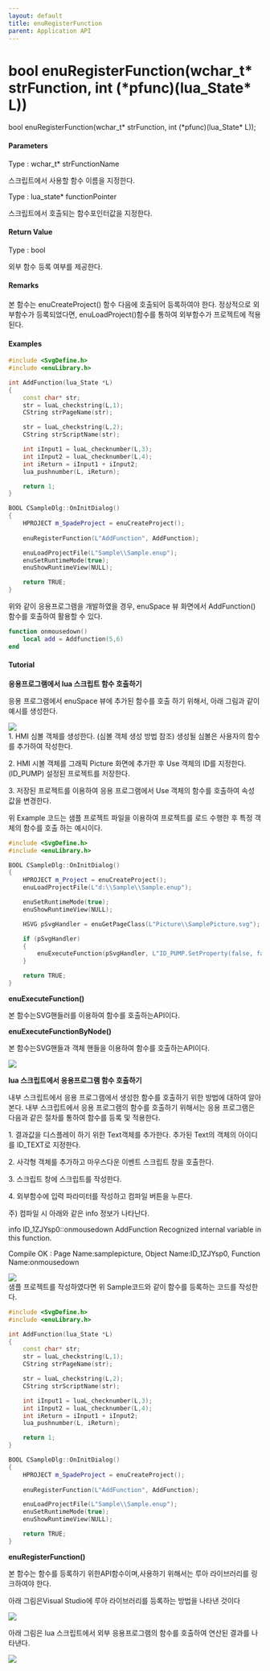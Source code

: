 ```yaml
---
layout: default
title: enuRegisterFunction
parent: Application API
---
```

# bool enuRegisterFunction\(wchar\_t\* strFunction, int \(\*pfunc\)\(lua\_State\* L\)\)

bool enuRegisterFunction\(wchar\_t\* strFunction, int \(\*pfunc\)\(lua\_State\* L\)\);

#### 

#### Parameters

Type : wchar\_t\* strFunctionName

스크립트에서 사용할 함수 이름을 지정한다.

Type : lua\_state\* functionPointer

스크립트에서 호출되는 함수포인터값을 지정한다.



#### Return Value

Type : bool

외부 함수 등록 여부를 제공한다. 

#### 

#### Remarks

본 함수는 enuCreateProject\(\) 함수 다음에 호출되어 등록하여야 한다. 정상적으로 외부함수가 등록되었다면, enuLoadProject\(\)함수를 통하여 외부함수가 프로젝트에 적용된다. 



#### Examples

```cpp
#include <SvgDefine.h>
#include <enuLibrary.h>

int AddFunction(lua_State *L)
{
	const char* str;
	str = luaL_checkstring(L,1);
	CString strPageName(str);

	str = luaL_checkstring(L,2);
	CString strScriptName(str);

	int iInput1 = luaL_checknumber(L,3);
	int iInput2 = luaL_checknumber(L,4);
	int iReturn = iInput1 + iInput2;
	lua_pushnumber(L, iReturn);

	return 1;
}

BOOL CSampleDlg::OnInitDialog()
{
	HPROJECT m_SpadeProject = enuCreateProject();
	
	enuRegisterFunction(L"AddFunction", AddFunction);

	enuLoadProjectFile(L"Sample\\Sample.enup");
	enuSetRuntimeMode(true);
	enuShowRuntimeView(NULL);

	return TRUE; 
}
```

위와 같이 응용프로그램을 개발하였을 경우, enuSpace 뷰 화면에서 AddFunction\(\)함수를 호출하여 활용할 수 있다. 

```lua
function onmousedown()
    local add = Addfunction(5,6)
end
```

#### 

#### Tutorial



**응용프로그램에서 lua 스크립트 함수 호출하기**

응용 프로그램에서 enuSpace 뷰에 추가된 함수를 호출 하기 위해서, 아래 그림과 같이 예시를 생성한다.

![](./enuspace_doc/docs/assets/enuRegisterFunction_step1.png)  
1. HMI 심볼 객체를 생성한다. \(심볼 객체 생성 방법 참조\) 생성될 심볼은 사용자의 함수를 추가하여 작성한다.

2. HMI 시볼 객체를 그래픽 Picture 화면에 추가한 후 Use 객체의 ID를 지정한다. \(ID\_PUMP\) 설정된 프로젝트를 저장한다. 

3. 저장된 프로젝트를 이용하여 응용 프로그램에서 Use 객체의 함수를 호출하여 속성 값을 변경한다.



위 Example 코드는 샘플 프로젝트 파일을 이용하여 프로젝트를 로드 수행한 후 특정 객체의 함수를 호출 하는 예시이다.

```cpp
#include <SvgDefine.h>
#include <enuLibrary.h>

BOOL CSampleDlg::OnInitDialog()
{
	HPROJECT m_Project = enuCreateProject();
	enuLoadProjectFile(L"d:\\Sample\\Sample.enup");

	enuSetRuntimeMode(true);
	enuShowRuntimeView(NULL);

	HSVG pSvgHandler = enuGetPageClass(L"Picture\\SamplePicture.svg");

	if (pSvgHandler)
	{
		enuExecuteFunction(pSvgHandler, L"ID_PUMP.SetProperty(false, false, 0, 2, \"LABEL\", true, true, true, true)");
	} 

	return TRUE; 
}
```

**enuExecuteFunction\(\)**

본 함수는SVG핸들러를 이용하여 함수를 호출하는API이다.



**enuExecuteFunctionByNode\(\)**

본 함수는SVG핸들과 객체 핸들을 이용하여 함수를 호출하는API이다.

![](./enuspace_doc/docs/assets/enuRegisterFunction_step2.png)



**lua 스크립트에서 응용프로그램 함수 호출하기**

내부 스크립트에서 응용 프로그램에서 생성한 함수를 호출하기 위한 방법에 대하여 알아본다. 내부 스크립트에서 응용 프로그램의 함수를 호출하기 위해서는 응용 프로그램은 다음과 같은 절차를 통하여 함수를 등록 및 적용한다. 



1. 결과값을 디스플레이 하기 위한 Text객체를 추가한다. 추가된 Text의 객체의 아이디를 ID\_TEXT로 지정한다.

2. 사각형 객체를 추가하고 마우스다운 이벤트 스크립트 창을 호출한다. 

3. 스크립트 창에 스크립트를 작성한다.

4. 외부함수에 입력 파라미터를 작성하고 컴파일 버튼을 누른다. 

주\) 컴파일 시 아래와 같은 info 정보가 나타난다. 

info ID\_1ZJYsp0::onmousedown AddFunction Recognized internal variable in this function.

Compile OK : Page Name:samplepicture, Object Name:ID\_1ZJYsp0, Function Name:onmousedown

![](./enuspace_doc/docs/assets/enuRegisterFunction_step3.png)  
샘플 프로젝트를 작성하였다면 위 Sample코드와 같이 함수를 등록하는 코드를 작성한다.

```cpp
#include <SvgDefine.h>
#include <enuLibrary.h>

int AddFunction(lua_State *L)
{
	const char* str;
	str = luaL_checkstring(L,1);
	CString strPageName(str);

	str = luaL_checkstring(L,2);
	CString strScriptName(str);

	int iInput1 = luaL_checknumber(L,3);
	int iInput2 = luaL_checknumber(L,4);
	int iReturn = iInput1 + iInput2;
	lua_pushnumber(L, iReturn);

	return 1;
}

BOOL CSampleDlg::OnInitDialog()
{
	HPROJECT m_SpadeProject = enuCreateProject();
	
	enuRegisterFunction(L"AddFunction", AddFunction);

	enuLoadProjectFile(L"Sample\\Sample.enup");
	enuSetRuntimeMode(true);
	enuShowRuntimeView(NULL);

	return TRUE; 
}
```

**enuRegisterFunction\(\)**

본 함수는 함수를 등록하기 위한API함수이며,사용하기 위해서는 루아 라이브러리를 링크하여야 한다.



아래 그림은Visual Studio에 루아 라이브러리를 등록하는 방법을 나타낸 것이다

![](./enuspace_doc/docs/assets/enuRegisterFunction_step4.png)  


아래 그림은 lua 스크립트에서 외부 응용프로그램의 함수를 호출하여 연산된 결과를 나타낸다.

![](./enuspace_doc/docs/assets/enuRegisterFunction_step5.png)

